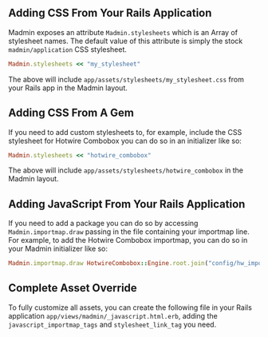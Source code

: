 ## Adding CSS From Your Rails Application

Madmin exposes an attribute `Madmin.stylesheets` which is an Array of stylesheet names. The default 
value of this attribute is simply the stock `madmin/application` CSS stylesheet.

```ruby
Madmin.stylesheets << "my_stylesheet"
```
The above will include `app/assets/stylesheets/my_stylesheet.css` from your Rails app in the Madmin layout.

## Adding CSS From A Gem

If you need to add custom stylesheets to, for example, include the CSS stylesheet for Hotwire 
Combobox you can do so in an initializer like so:

```ruby
Madmin.stylesheets << "hotwire_combobox"
```
The above will include `app/assets/stylesheets/hotwire_combobox` in the Madmin layout.

## Adding JavaScript From Your Rails Application

If you need to add a package you can do so by accessing `Madmin.importmap.draw` passing in the file
containing your importmap line. For example, to add the Hotwire Combobox importmap, you can do so in your
Madmin initializer like so:

```ruby
Madmin.importmap.draw HotwireCombobox::Engine.root.join("config/hw_importmap.rb")
```

## Complete Asset Override

To fully customize all assets, you can create the following file in your Rails application
`app/views/madmin/_javascript.html.erb`, adding the `javascript_importmap_tags` and `stylesheet_link_tag`
you need.
